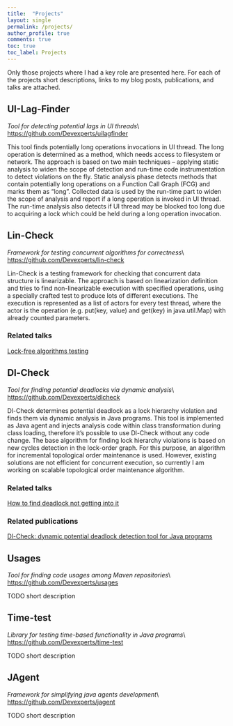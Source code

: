 ```yaml
---
title:  "Projects"
layout: single
permalink: /projects/
author_profile: true
comments: true
toc: true
toc_label: Projects
---
```


Only those projects where I had a key role are presented here. For each of the projects short descriptions, links to my blog posts, publications, and talks are attached.

## UI-Lag-Finder
*Tool for detecting potential lags in UI threads*\\
<https://github.com/Devexperts/uilagfinder>

This tool finds potentially long operations invocations in UI thread. The long operation is determined as a method, which needs access to filesystem or network.  The approach is based on two main techniques – applying static analysis to widen the scope of detection and run-time code instrumentation to detect violations on the fly. Static analysis phase detects methods that contain potentially long operations on a Function Call Graph (FCG) and marks them as “long”. Collected data is used by the run-time part to widen the scope of analysis and report if a long operation is invoked in UI thread. The run-time analysis also detects if UI thread may be blocked too long due to acquiring a lock which could be held during a long operation invocation.


## Lin-Check <a id="lin-check"/>
*Framework for testing concurrent algorithms for correctness*\\
<https://github.com/Devexperts/lin-check>

Lin-Check is a testing framework for checking that concurrent data structure is linearizable. The approach is based on linearization definition and tries to find non-linearizable execution with specified operations, using a specially crafted test to produce lots of different executions. The execution is represented as a list of actors for every test thread, where the actor is the operation (e.g. put(key, value) and get(key) in java.util.Map) with already counted parameters.

### Related talks
[Lock-free algorithms testing](/talks/#lock_free_algorithms_testing)

## Dl-Check
*Tool for finding potential deadlocks via dynamic analysis*\\
<https://github.com/Devexperts/dlcheck>

Dl-Check determines potential deadlock as a lock hierarchy violation and finds them via dynamic analysis in Java programs. This tool is implemented as Java agent and injects analysis code within class transformation during class loading, therefore it’s possible to use Dl-Check without any code change. The base algorithm for finding lock hierarchy violations is based on new cycles detection in the lock-order graph. For this purpose, an algorithm for incremental topological order maintenance is used. However, existing solutions are not efficient for concurrent execution, so currently I am working on scalable topological order maintenance algorithm.

### Related talks
[How to find deadlock not getting into it](/talks/#dl_check)

### Related publications
[Dl-Check: dynamic potential deadlock detection tool for Java programs](/publications/#dl_check_17)

## Usages
*Tool for finding code usages among Maven repositories*\\
<https://github.com/Devexperts/usages>

TODO short description

## Time-test
*Library for testing time-based functionality in Java programs*\\
<https://github.com/Devexperts/time-test>

TODO short description

## JAgent
*Framework for simplifying java agents development*\\
<https://github.com/Devexperts/jagent>

TODO short description